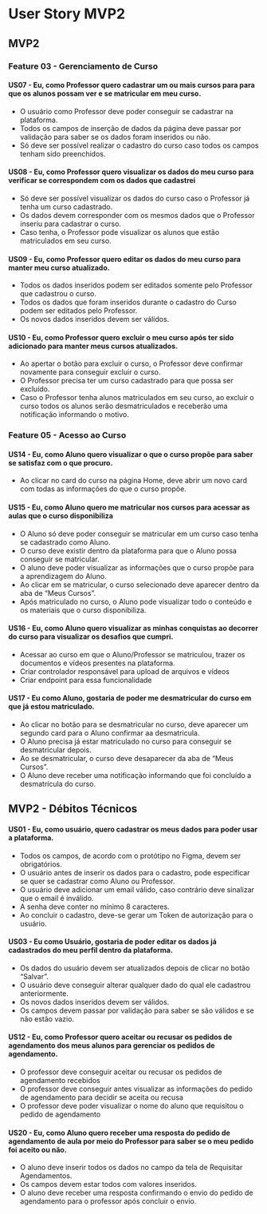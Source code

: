 # User Story MVP2

## MVP2

### Feature 03 - Gerenciamento de Curso

#### US07 - Eu, como Professor quero cadastrar um ou mais cursos para para que os alunos possam ver e se matricular em meu curso.

- O usuário como Professor deve poder conseguir se cadastrar na plataforma.
- Todos os campos de inserção de dados da página deve passar por validação para saber se os dados foram inseridos ou não.
- Só deve ser possível realizar o cadastro do curso caso todos os campos tenham sido preenchidos.

#### US08 - Eu, como Professor quero visualizar os dados do meu curso para verificar se correspondem com os dados que cadastrei

- Só deve ser possível visualizar os dados do curso caso o Professor já tenha um curso cadastrado.
- Os dados devem corresponder com os mesmos dados que o Professor inseriu para cadastrar o curso.
- Caso tenha, o Professor pode visualizar os alunos que estão matriculados em seu curso.

#### US09 - Eu, como Professor quero editar os dados do meu curso para manter meu curso atualizado.

- Todos os dados inseridos podem ser editados somente pelo Professor que cadastrou o curso.
- Todos os dados que foram inseridos durante o cadastro do Curso podem ser editados pelo Professor.
- Os novos dados inseridos devem ser válidos.

#### US10 - Eu, como Professor quero excluir o meu curso após ter sido adicionado para manter meus cursos atualizados.

- Ao apertar o botão para excluir o curso, o Professor deve confirmar novamente para conseguir excluir o curso.
- O Professor precisa ter um curso cadastrado para que possa ser excluído.
- Caso o Professor tenha alunos matriculados em seu curso, ao excluir o curso todos os alunos serão desmatriculados e receberão uma notificação informando o motivo.

### Feature 05 - Acesso ao Curso

#### US14 - Eu, como Aluno quero visualizar o que o curso propõe para saber se satisfaz com o que procuro.

- Ao clicar no card do curso na página Home, deve abrir um novo card com todas as informações do que o curso propõe.

#### US15 - Eu, como Aluno quero me matricular nos cursos para acessar as aulas que o curso disponibiliza

- O Aluno só deve poder conseguir se matricular em um curso caso tenha se cadastrado como Aluno.
- O curso deve existir dentro da plataforma para que o Aluno possa conseguir se matricular.
- O aluno deve poder visualizar as informações que o curso propõe para a aprendizagem do Aluno.
- Ao clicar em se matricular, o curso selecionado deve aparecer dentro da aba de “Meus Cursos”.
- Após matriculado no curso, o Aluno pode visualizar todo o conteúdo e os materiais que o curso disponibiliza.

#### US16 - Eu, como Aluno quero visualizar as minhas conquistas ao decorrer do curso para visualizar os desafios que cumpri.

- Acessar ao curso em que o Aluno/Professor se matriculou, trazer os documentos e vídeos presentes na plataforma.
- Criar controlador responsável para upload de arquivos e vídeos
- Criar endpoint para essa funcionalidade

#### US17 - Eu como Aluno, gostaria de poder me desmatricular do curso em que já estou matriculado.

- Ao clicar no botão para se desmatricular no curso, deve aparecer um segundo card para o Aluno confirmar aa desmatricula.
- O Aluno precisa já estar matriculado no curso para conseguir se desmatricular depois.
- Ao se desmatricular, o curso deve desaparecer da aba de “Meus Cursos”.
- O Aluno deve receber uma notificação informando que foi concluído a desmatrícula do curso.

## MVP2 - Débitos Técnicos

#### US01 - Eu, como usuário, quero cadastrar os meus dados para poder usar a plataforma.

- Todos os campos, de acordo com o protótipo no Figma, devem ser obrigatórios.
- O usuário antes de inserir os dados para o cadastro, pode especificar se quer se cadastrar como Aluno ou Professor.
- O usuário deve adicionar um email válido, caso contrário deve sinalizar que o email é inválido.
- A senha deve conter no mínimo 8 caracteres.
- Ao concluir o cadastro, deve-se gerar um Token de autorização para o usuário.

#### US03 - Eu como Usuário, gostaria de poder editar os dados já cadastrados do meu perfil dentro da plataforma.

- Os dados do usuário devem ser atualizados depois de clicar no botão “Salvar”.
- O usuário deve conseguir alterar qualquer dado do qual ele cadastrou anteriormente.
- Os novos dados inseridos devem ser válidos.
- Os campos devem passar por validação para saber se são válidos e se não estão vazio.

#### US12 - Eu, como Professor quero aceitar ou recusar os pedidos de agendamento dos meus alunos para gerenciar os pedidos de agendamento.

- O professor deve conseguir aceitar ou recusar os pedidos de agendamento recebidos
- O professor deve conseguir antes visualizar as informações do pedido de agendamento para decidir se aceita ou recusa
- O professor deve poder visualizar o nome do aluno que requisitou o pedido de agendamento

#### US20 - Eu, como Aluno quero receber uma resposta do pedido de agendamento de aula por meio do Professor para saber se o meu pedido foi aceito ou não.

- O aluno deve inserir todos os dados no campo da tela de Requisitar Agendamentos.
- Os campos devem estar todos com valores inseridos.
- O aluno deve receber uma resposta confirmando o envio do pedido de agendamento para o professor após concluir o envio.
